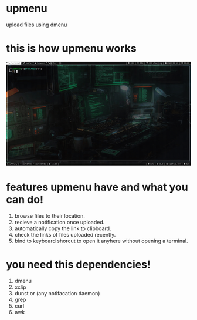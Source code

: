 # upmenu
upload files using dmenu

# this is how upmenu works
![upmenu preview](preview.gif)

# features upmenu have and what you can do!
1. browse files to their location.
2. recieve a notification once uploaded.
3. automatically copy the link to clipboard.
4. check the links of files uploaded recently.
5. bind to keyboard shorcut to open it anyhere without opening a terminal.

# you need this dependencies!
1. dmenu
2. xclip
3. dunst or (any notifacation daemon)
4. grep
5. curl
6. awk




